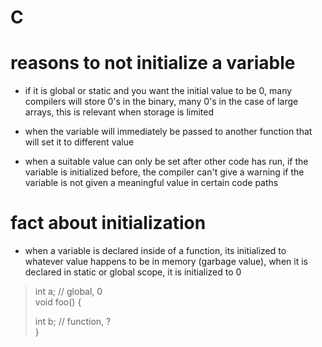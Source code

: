 # C 

# reasons to not initialize a variable

- if it is global or static and you want the initial value 
  to be 0, many compilers will store 0's in the binary, 
  many 0's in the case of large arrays, this is relevant when 
  storage is limited

- when the variable will immediately be passed to another 
  function that will set it to different value 

- when a suitable value can only be set after other code 
  has run, if the variable is initialized before, the 
  compiler can't give a warning if the variable is not given
  a meaningful value in certain code paths 

# fact about initialization

- when a variable is declared inside of a function, its 
  initialized to whatever value happens to be in memory
  (garbage value), when it is declared in static or global 
  scope, it is initialized to 0

> int a; // global, 0  
> void foo() {  
>   
> int b; // function, ?  
> }  
